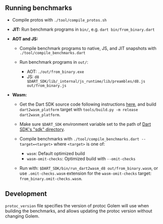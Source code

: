 ## Running benchmarks

- Compile protos with `./tool/compile_protos.sh`

- **JIT:** Run benchmark programs in `bin/`, e.g. `dart bin/from_binary.dart`

- **AOT and JS:**

  - Compile benchmark programs to native, JS, and JIT snapshots with
    `./tool/compile_benchmarks.dart`

  - Run benchmark programs in `out/`:
    - AOT: `./out/from_binary.exe`
    - JS: `d8 $DART_SDK/lib/_internal/js_runtime/lib/preambles/d8.js out/from_binary.js`

- **Wasm:**

  - Get the Dart SDK source code following instructions [here][1], and build
    `dart2wasm_platform` target with `tools/build.py -m release
    dart2wasm_platform`.

  - Make sure `$DART_SDK` environment variable set to the path of [Dart SDK's
    "sdk" directory][1].

  - Compile benchmarks with `./tool/compile_benchmarks.dart --target=<target>`
    where `<target>` is one of:

    - `wasm`: Default optimized build
    - `wasm-omit-checks`: Optimized build with `--omit-checks`

  - Run with: `$DART_SDK/bin/run_dart2wasm_d8 out/from_binary.wasm`, or use
    `.omit-checks.wasm` extension for the `wasm-omit-checks` target:
    `from_binary.omit-checks.wasm`.

[1]: https://github.com/dart-lang/sdk/wiki/Building
[2]: https://github.com/dart-lang/sdk/tree/main/sdk

## Development

`protoc_version` file specifies the version of protoc Golem will use when
building the benchmarks, and allows updating the protoc version without
changing Golem.
